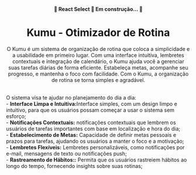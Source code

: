 <h1 align="center">
  <img alt="" title="" src="![Yellow Minimalist Round Shaped Cafe Logo](https://github.com/keithalvesr/Project_A3/assets/104879289/659a33dd-b120-43ea-a218-b634843f77a8) " />
</h1>
<h4 align="center"> 
	🚧  React Select 🚀 Em construção...  🚧
</h4>
<h1 align="center">Kumu - Otimizador de Rotina</h1>
<p align="center">O Kumu é um sistema de organização de rotina que coloca a simplicidade e a usabilidade em primeiro lugar. 
Com uma interface intuitiva, lembretes contextuais e integração de calendário, o Kumu ajuda você a gerenciar suas tarefas diárias de forma eficiente. 
Estabeleça metas, acompanhe seu progresso, e mantenha o foco com facilidade. 
Com o Kumu, a organização de rotina se torna simples e agradável.
  
<br/> O sistema visa te ajudar no planejamento do dia a dia:
<br/> -  <b>Interface Limpa e Intuitiva:</b>Interface simples, com um design limpo e intuitivo, para que os usuários possam começar a usar o sistema sem esforço;
<br/> -  <b>Notificações Contextuais:</b> notificações contextuais que lembrem os usuários de tarefas importantes com base em localização e hora do dia;
<br/> -  <b>Estabelecimento de Metas:</b> Capacidade de definir metas pessoais e prazos para tarefas, ajudando os usuários a manter o foco e a motivação;
<br/> -  <b>Lembretes Flexíveis:</b> Lembretes personalizáveis, como notificações por e-mail, mensagens de texto ou notificações push;
<br/> -  <b>Rastreamento de Hábitos::</b> Permita que os usuários rastreiem hábitos ao longo do tempo, fornecendo insights sobre suas rotinas;
</p>
